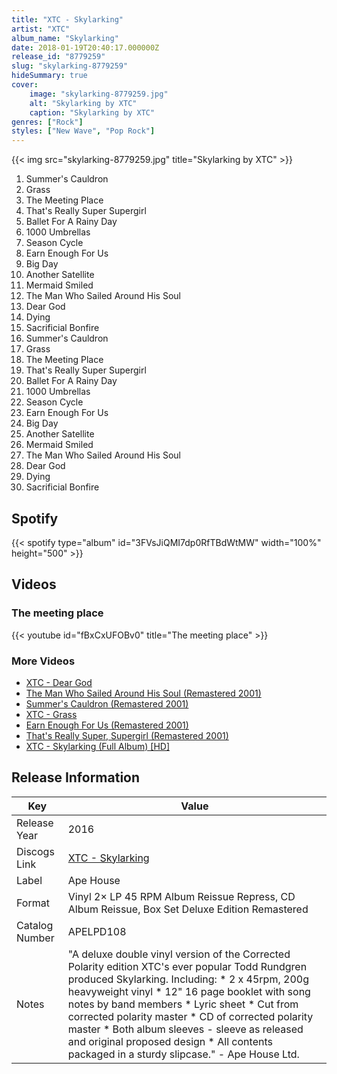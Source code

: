 ```yaml
---
title: "XTC - Skylarking"
artist: "XTC"
album_name: "Skylarking"
date: 2018-01-19T20:40:17.000000Z
release_id: "8779259"
slug: "skylarking-8779259"
hideSummary: true
cover:
    image: "skylarking-8779259.jpg"
    alt: "Skylarking by XTC"
    caption: "Skylarking by XTC"
genres: ["Rock"]
styles: ["New Wave", "Pop Rock"]
---
```


{{< img src="skylarking-8779259.jpg" title="Skylarking by XTC" >}}

<!-- section break -->

1. Summer's Cauldron
2. Grass
3. The Meeting Place
4. That's Really Super Supergirl
5. Ballet For A Rainy Day
6. 1000 Umbrellas
7. Season Cycle
8. Earn Enough For Us
9. Big Day
10. Another Satellite
11. Mermaid Smiled
12. The Man Who Sailed Around His Soul
13. Dear God
14. Dying
15. Sacrificial Bonfire
16. Summer's Cauldron
17. Grass
18. The Meeting Place
19. That's Really Super Supergirl
20. Ballet For A Rainy Day
21. 1000 Umbrellas
22. Season Cycle
23. Earn Enough For Us
24. Big Day
25. Another Satellite
26. Mermaid Smiled
27. The Man Who Sailed Around His Soul
28. Dear God
29. Dying
30. Sacrificial Bonfire

<!-- section break -->


## Spotify
{{< spotify type="album" id="3FVsJiQMI7dp0RfTBdWtMW" width="100%" height="500" >}}



## Videos
### The meeting place
{{< youtube id="fBxCxUFOBv0" title="The meeting place" >}}<br>

### More Videos

- [XTC - Dear God](https://www.youtube.com/watch?v=p554R-Jq43A)
- [The Man Who Sailed Around His Soul (Remastered 2001)](https://www.youtube.com/watch?v=1KGS7nm9N10)
- [Summer's Cauldron (Remastered 2001)](https://www.youtube.com/watch?v=0Ff7mJ_AjNQ)
- [XTC - Grass](https://www.youtube.com/watch?v=nErBEvTIvfo)
- [Earn Enough For Us (Remastered 2001)](https://www.youtube.com/watch?v=wft8l-bw0qw)
- [That's Really Super, Supergirl (Remastered 2001)](https://www.youtube.com/watch?v=CBNsiEWghGA)
- [XTC - Skylarking (Full Album) [HD]](https://www.youtube.com/watch?v=85J91FwPrTw)


## Release Information
|  Key           | Value                                                |
| ---------------| ---------------------------------------------------- |
| Release Year   | 2016                                   |
| Discogs Link   | [XTC - Skylarking](https://www.discogs.com/release/8779259-XTC-Skylarking) |
| Label          | Ape House |
| Format         | Vinyl 2× LP 45 RPM Album Reissue Repress, CD Album Reissue, Box Set Deluxe Edition Remastered |
| Catalog Number | APELPD108 |
| Notes | "A deluxe double vinyl version of the Corrected Polarity edition XTC's ever popular Todd Rundgren produced Skylarking.   Including:  * 2 x 45rpm, 200g heavyweight vinyl  * 12" 16 page booklet with song notes by band members  * Lyric sheet  * Cut from corrected polarity master  * CD of corrected polarity master  * Both album sleeves - sleeve as released and original proposed design  * All contents packaged in a sturdy slipcase."  - Ape House Ltd.  |